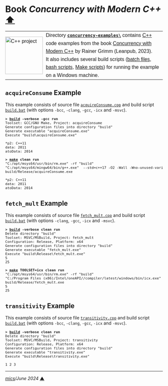 # <span id="top">Book <i>Concurrency with Modern C++</i></span> <span style="size:30%;"><a href="../README.md">⬆</a></span>

<table style="font-family:Helvetica,Arial;line-height:1.6;">
  <tr>
  <td style="border:0;padding:0 10px 0 0;min-width:120px;">
    <a href="https://isocpp.org/" rel="external"><img src="../docs/images/cpp_logo.png" width="120" alt="C++ project"/></a>
  </td>
  <td style="border:0;padding:0;vertical-align:text-top;">
    Directory <a href="."><b><code>concurrency-examples\</code></b></a> contains <a href="https://isocpp.org/" alt="C++">C++</a> code examples from the book <a href="https://leanpub.com/concurrencywithmodernc" rel="external">Concurrency with Modern C++</a> by Rainer Grimm (Leanpub, 2023).<br/>
  It also includes several build scripts (<a href="https://en.wikibooks.org/wiki/Windows_Batch_Scripting" rel="external">batch files</a>, <a href="https://tldp.org/LDP/Bash-Beginners-Guide/html/sect_02_01.html" rel="external">bash scripts</a>, <a href="https://makefiletutorial.com/" rel="external">Make scripts</a>) for running the example on a Windows machine.
  </td>
  </tr>
</table>

## <span id="acquireConsume">`acquireConsume` Example</span>

This example consists of source file [`acquireConsume.cpp`](./acquireConsume/src/main/cpp/acquireConsume.cpp) and build script [`build.bat`](./acquireConsume/build.bat) (with options `-bcc`, `-clang`, `-gcc`, `-icx` and `-msvc`).

<pre style="font-size:80%;">
<b>&gt; <a href="./acquireConsume/build.bat">build</a> -verbose -gcc run</b>
Toolset: GCC/GNU Make, Project: acquireConsume
Generate configuration files into directory "build"
Generate executable "acquireConsume.exe"
Execute "build\acquireConsume.exe"

*p2: C++11
data: 2011
atoData: 2014
&nbsp;
<b>&gt; <a href="https://linux.die.net/man/1/make">make</a> clean run</b>
"C:/opt/msys64/usr/bin/rm.exe" -rf "build"
"C:/opt/msys64/mingw64/bin/g++.exe"  --std=c++17 -O2 -Wall -Wno-unused-variable  -o build/Release/acquireConsume.exe src/main/cpp/acquireConsume.cpp
build/Release/acquireConsume.exe

*p2: C++11
data: 2011
atoData: 2014
</pre>

## <span id="fetch_mult">`fetch_mult` Example</span>

This example consists of source file [`fetch_mult.cpp`](./fetch_mult/src/fetch_mult.cpp) and build script [`build.bat`](./fetch_mult/build.bat) (with options `-clang`, `-gcc`, `-icx` and `-msvc`).

<pre style="font-size:80%;">
<b>&gt; <a href="./fetch_mult/build.bat">build</a> -verbose clean run</b>
Delete directory "build"
Toolset: MSVC/MSBuild, Project: fetch_mult
Configuration: Release, Platform: x64
Generate configuration files into directory "build"
Generate executable "fetch_mult.exe"
Execute "build\Release\fetch_mult.exe"
5
25
&nbsp;
<b>&gt; <a href="https://linux.die.net/man/1/make">make</a> TOOLSET=icx clean run</b>
"C:/opt/msys64/usr/bin/rm.exe" -rf "build"
"C:/Program Files (x86)/Intel/oneAPI//compiler/latest/windows/bin/icx.exe"  -Qstd=c++17 -O2 -Fe"build/Release/fetch_mult.exe"  -o build/Release/fetch_mult.exe src/main/cpp/fetch_mult.cpp -link -libpath:"X:/VC/Tools/MSVC/14.36.32532//lib/x64" -libpath:"C:/Program Files (x86)/Windows Kits/10/lib/10.0.22000.0/ucrt/x64" -libpath:"C:/Program Files (x86)/Windows Kits/10/lib/10.0.22000.0/um/x64" -libpath:"C:/Program Files (x86)/Intel/oneAPI//compiler/latest/windows/compiler/lib" -libpath:"C:/Program Files (x86)/Intel/oneAPI//compiler/latest/windows/compiler/lib/intel64"
build/Release/fetch_mult.exe
5
25
</pre>

## <span id="transitivity">`transitivity` Example</span>

This example consists of source file [`transitivity.cpp`](./transitivity/src/transitivity.cpp) and build script [`build.bat`](./transitivity/build.bat) (with options `-bcc`, `-clang`, `-gcc`, `-icx` and `-msvc`).

<pre style="font-size:80%;">
<b>&gt; <a href="./transitivity/build.bat">build</a> -verbose clean run</b>
Delete directory "build"
Toolset: MSVC/MSBuild, Project: transitivity
Configuration: Release, Platform: x64
Generate configuration files into directory "build"
Generate executable "transitivity.exe"
Execute "build\Release\transitivity.exe"

1 2 3
</pre>

***

*[mics](https://lampwww.epfl.ch/~michelou/)/June 2024* [**&#9650;**](#top)
<span id="bottom">&nbsp;</span>

<!-- href links -->
